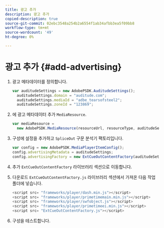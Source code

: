 ```yaml
---
title: 광고 추가
description: 광고 추가
copied-description: true
source-git-commit: 02ebc3548a254b2a6554f1ab34afbb3ea5f09bb8
workflow-type: tm+mt
source-wordcount: '49'
ht-degree: 0%

---
```


# 광고 추가 {#add-advertising}

1. 광고 메타데이터를 정의합니다.

   ```js
   var auditudeSettings = new AdobePSDK.AuditudeSettings(); 
     auditudeSettings.domain = "auditude.com"; 
     auditudeSettings.mediaId = "adbe_tearsofsteel2"; 
     auditudeSettings.zoneId = "123869";
   ```

1. 에 광고 메타데이터 추가 `MediaResource`.

   ```js
   var mediaResource =  
     new AdobePSDK.MediaResource(resourceUrl, resourceType, auditudeSettings, false);
   ```

1. 구성에 설정을 추가하고 `SpliceOut` 구문 분석기 팩토리입니다.

   ```js
   var config = new AdobePSDK.MediaPlayerItemConfig(); 
   config.advertisingMetadata = auditudeSettings; 
   config.advertisingFactory = new ExtCueOutContentFactory(auditudeSettings);
   ```

1. 추가 `ExtCueOutContentFactory` 라이브러리 섹션으로 이동합니다.
1. 다운로드 `ExtCueOutContentFactory.js` 라이브러리 섹션에서 가져온 다음 작업 폴더에 넣습니다.

   ```js
   <script src= "frameworks/player/dash.min.js"></script> 
   <script src= "frameworks/player/primetimemain.min.js"></script> 
   <script src= "frameworks/player/swfobject.js"></script> 
   <script src= "frameworks/player/primetimeei.min.js"></script> 
   <script src= "ExtCueOutContentFactory.js"></script>
   ```

1. 구성을 테스트합니다.
